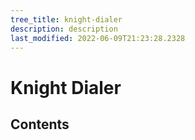 ```yaml
---
tree_title: knight-dialer
description: description
last_modified: 2022-06-09T21:23:28.2328
---
```


# Knight Dialer

## Contents
